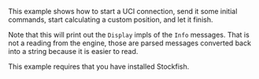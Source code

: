 This example shows how to start a UCI connection, send it some initial commands,
start calculating a custom position, and let it finish.

Note that this will print out the `Display` impls of the `Info` messages.
That is not a reading from the engine, those are parsed messages converted back into a string
because it is easier to read.

This example requires that you have installed Stockfish.